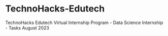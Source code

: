 # TechnoHacks-Edutech
TechnoHacks Edutech Virtual Internship Program - Data Science Internship - Tasks August 2023
